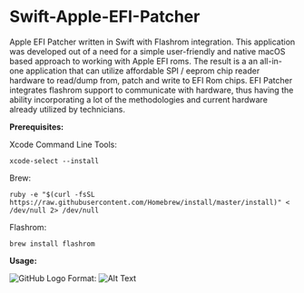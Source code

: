 # Swift-Apple-EFI-Patcher
Apple EFI Patcher written in Swift with Flashrom integration. This application was developed out of a need for a simple user-friendly and native macOS based approach to working with Apple EFI roms. The result is a an all-in-one application that can utilize affordable SPI / eeprom chip reader hardware to read/dump from, patch and write to EFI Rom chips. EFI Patcher integrates flashrom support to communicate with hardware, thus having the ability incorporating a lot of the methodologies and current hardware already utilized by technicians.

__Prerequisites:__

Xcode Command Line Tools:
```
xcode-select --install
```

Brew:
```
ruby -e "$(curl -fsSL https://raw.githubusercontent.com/Homebrew/install/master/install)" < /dev/null 2> /dev/null
```

Flashrom:
```
brew install flashrom
```

__Usage:__

![GitHub Logo](/images/logo.png)
Format: ![Alt Text](url)
